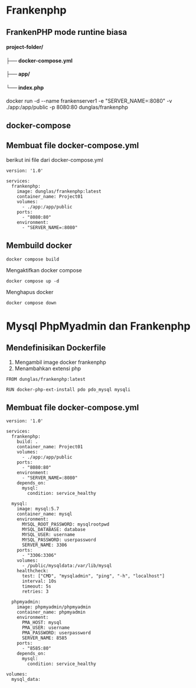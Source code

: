 # Frankenphp
## FrankenPHP mode runtine biasa
#### project-folder/
#### ├── docker-compose.yml
#### ├── app/
####     └── index.php
    
docker run -d --name frankenserver1 -e "SERVER_NAME=:8080" -v ./app:/app/public -p 8080:80 dunglas/frankenphp

## docker-compose
## Membuat file docker-compose.yml
berikut ini file dari docker-compose.yml 
```
version: '1.0'

services:
  frankenphp:
    image: dunglas/frankenphp:latest
    container_name: Project01
    volumes:
      - ./app:/app/public
    ports:
      - "8080:80"
    environment:
      - "SERVER_NAME=:8080"
```
## Membuild docker
```
docker compose build
```
Mengaktifkan docker compose
```
docker compose up -d
```
Menghapus docker
```
docker compose down
```

# Mysql PhpMyadmin dan Frankenphp
## Mendefinisikan Dockerfile
1. Mengambil image docker frankenphp
2. Menambahkan extensi php
```
FROM dunglas/frankenphp:latest

RUN docker-php-ext-install pdo pdo_mysql mysqli
```
## Membuat file docker-compose.yml
```
version: '1.0'

services:
  frankenphp:
    build: .
    container_name: Project01
    volumes:
      - ./app:/app/public
    ports:
      - "8080:80"
    environment:
      - "SERVER_NAME=:8080"
    depends_on:
      mysql:
        condition: service_healthy
        
  mysql:
    image: mysql:5.7
    container_name: mysql
    environment:
      MYSQL_ROOT_PASSWORD: mysqlrootpwd
      MYSQL_DATABASE: database
      MYSQL_USER: username
      MYSQL_PASSWORD: userpassword
      SERVER_NAME: 3306 
    ports:
      - "3306:3306"
    volumes:
      - /public/mysqldata:/var/lib/mysql
    healthcheck:
      test: ["CMD", "mysqladmin", "ping", "-h", "localhost"]
      interval: 10s
      timeout: 5s
      retries: 3
      
  phpmyadmin:
    image: phpmyadmin/phpmyadmin
    container_name: phpmyadmin
    environment:
      PMA_HOST: mysql
      PMA_USER: username
      PMA_PASSWORD: userpassword
      SERVER_NAME: 8585 
    ports:
      - "8585:80"
    depends_on:
      mysql:
        condition: service_healthy

volumes:
  mysql_data:
```

